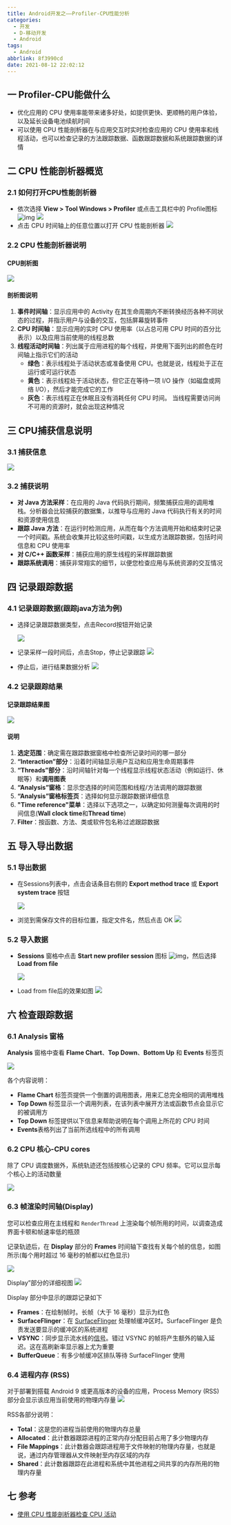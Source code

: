 ```yaml
---
title: Android开发之——Profiler-CPU性能分析
categories:
  - 开发
  - D-移动开发
  - Android
tags:
  - Android
abbrlink: 8f3990cd
date: 2021-08-12 22:02:12
---
```

## 一 Profiler-CPU能做什么

* 优化应用的 CPU 使用率能带来诸多好处，如提供更快、更顺畅的用户体验，以及延长设备电池续航时间
* 可以使用 CPU 性能剖析器在与应用交互时实时检查应用的 CPU 使用率和线程活动，也可以检查记录的方法跟踪数据、函数跟踪数据和系统跟踪数据的详情

<!--more-->

## 二 CPU 性能剖析器概览

### 2.1 如何打开CPU性能剖析器

* 依次选择 **View > Tool Windows > Profiler** 或点击工具栏中的 Profile图标 ![img][00]
  ![][1]
* 点击 CPU 时间轴上的任意位置以打开 CPU 性能剖析器
  ![][2]

### 2.2  CPU 性能剖析器说明

#### CPU剖析图

![][3]

#### 剖析图说明

1. **事件时间轴**：显示应用中的 Activity 在其生命周期内不断转换经历各种不同状态的过程，并指示用户与设备的交互，包括屏幕旋转事件
2. **CPU 时间轴**：显示应用的实时 CPU 使用率（以占总可用 CPU 时间的百分比表示）以及应用当前使用的线程总数
3. **线程活动时间轴**：列出属于应用进程的每个线程，并使用下面列出的颜色在时间轴上指示它们的活动
   - **绿色**：表示线程处于活动状态或准备使用 CPU。也就是说，线程处于正在运行或可运行状态
   - **黄色**：表示线程处于活动状态，但它正在等待一项 I/O 操作（如磁盘或网络 I/O），然后才能完成它的工作
   - **灰色**：表示线程正在休眠且没有消耗任何 CPU 时间。 当线程需要访问尚不可用的资源时，就会出现这种情况

## 三 CPU捕获信息说明

### 3.1 捕获信息
![][4]

### 3.2 捕获说明

* **对 Java 方法采样**：在应用的 Java 代码执行期间，频繁捕获应用的调用堆栈。分析器会比较捕获的数据集，以推导与应用的 Java 代码执行有关的时间和资源使用信息
* **跟踪 Java 方法**：在运行时检测应用，从而在每个方法调用开始和结束时记录一个时间戳。系统会收集并比较这些时间戳，以生成方法跟踪数据，包括时间信息和 CPU 使用率
* **对 C/C++ 函数采样**：捕获应用的原生线程的采样跟踪数据
* **跟踪系统调用**：捕获非常翔实的细节，以便您检查应用与系统资源的交互情况

## 四 记录跟踪数据

### 4.1 记录跟踪数据(跟踪java方法为例)

* 选择记录跟踪数据类型，点击Record按钮开始记录

  ![][5]
* 记录采样一段时间后，点击Stop，停止记录跟踪
  ![][6]
* 停止后，进行结果数据分析
  ![][7]

### 4.2 记录跟踪结果

#### 记录跟踪结果图

![][8]

#### 说明

1. **选定范围**：确定需在跟踪数据窗格中检查所记录时间的哪一部分
2. **“Interaction”部分**：沿着时间轴显示用户互动和应用生命周期事件
3. **“Threads”部分**：沿时间轴针对每一个线程显示线程状态活动（例如运行、休眠等）和**调用图表**
4. **“Analysis”窗格**：显示您选择的时间范围和线程/方法调用的跟踪数据
5. **“Analysis”窗格标签页**：选择如何显示跟踪数据详细信息
6. **"Time reference"菜单**：选择以下选项之一，以确定如何测量每次调用的时间信息(**Wall clock time**和**Thread time**)
7. **Filter**：按函数、方法、类或软件包名称过滤跟踪数据

## 五 导入导出数据

### 5.1 导出数据

* 在Sessions列表中，点击会话条目右侧的 **Export method trace** 或 **Export system trace** 按钮

  ![][9]
* 浏览到需保存文件的目标位置，指定文件名，然后点击 OK
  ![][10]


### 5.2 导入数据

* **Sessions** 窗格中点击 **Start new profiler session** 图标 ![img][01]，然后选择 **Load from file**

  ![][11]
* Load from file后的效果如图
  ![][12]

## 六 检查跟踪数据

### 6.1 **Analysis** 窗格

**Analysis** 窗格中查看 **Flame Chart**、**Top Down**、**Bottom Up** 和 **Events** 标签页

![][13]

各个内容说明：

* **Flame Chart** 标签页提供一个倒置的调用图表，用来汇总完全相同的调用堆栈
* **Top Down** 标签显示一个调用列表，在该列表中展开方法或函数节点会显示它的被调用方
* **Top Down** 标签提供以下信息来帮助说明在每个调用上所花的 CPU 时间
* **Events**表格列出了当前所选线程中的所有调用

### 6.2 CPU 核心-CPU cores

除了 CPU 调度数据外，系统轨迹还包括按核心记录的 CPU 频率。它可以显示每个核心上的活动数量

![][14]

### 6.3 帧渲染时间轴(Display)

您可以检查应用在主线程和 `RenderThread` 上渲染每个帧所用的时间，以调查造成界面卡顿和帧速率低的瓶颈

记录轨迹后，在 **Display** 部分的 **Frames** 时间轴下查找有关每个帧的信息，如图所示(每个用时超过 16 毫秒的帧都以红色显示)

![][15]

Display”部分的详细视图
![][16]

Display 部分中显示的跟踪记录如下

* **Frames**：在绘制帧时。长帧（大于 16 毫秒）显示为红色
* **SurfaceFlinger**：在 [SurfaceFlinger](https://source.android.google.cn/devices/graphics/surfaceflinger-windowmanager?hl=zh_cn#surfaceflinger) 处理帧缓冲区时。SurfaceFlinger 是负责发送要显示的缓冲区的系统进程
* **VSYNC**：同步显示流水线的[信号](https://source.android.google.cn/devices/graphics/implement-vsync?hl=zh_cn)。错过 VSYNC 的帧将产生额外的输入延迟。这在高刷新率显示器上尤为重要
* **BufferQueue**：有多少帧缓冲区排队等待 SurfaceFlinger 使用

### 6.4 进程内存 (RSS)
对于部署到搭载 Android 9 或更高版本的设备的应用，Process Memory (RSS) 部分会显示该应用当前使用的物理内存量
![][17]

RSS各部分说明：

* **Total**：这是您的进程当前使用的物理内存总量
* **Allocated**：此计数器跟踪进程的正常内存分配目前占用了多少物理内存
* **File Mappings**：此计数器会跟踪进程用于文件映射的物理内存量，也就是说，通过内存管理器从文件映射至内存区域的内存
* **Shared**：此计数器跟踪在此进程和系统中其他进程之间共享的内存所用的物理内存量

## 七 参考

* [使用 CPU 性能剖析器检查 CPU 活动](https://developer.android.google.cn/studio/profile/cpu-profiler?hl=zh_cn)



[00]:https://developer.android.google.cn/studio/images/buttons/toolbar-android-profiler_dark.png?hl=zh_cn
[01]:https://developer.android.google.cn/studio/images/buttons/ic_plus.png?hl=zh_cn
[1]:https://fastly.jsdelivr.net/gh/pgzxc/cdn@master/blog-android/android-profiler-run-view.png
[2]:https://fastly.jsdelivr.net/gh/pgzxc/cdn@master/blog-android/android-profiler-cpu-open.png
[3]:https://fastly.jsdelivr.net/gh/pgzxc/cdn@master/blog-android/android-profiler-cpu-explain.png
[4]:https://fastly.jsdelivr.net/gh/pgzxc/cdn@master/blog-android/android-profiler-cpu-record-type.png
[5]:https://fastly.jsdelivr.net/gh/pgzxc/cdn@master/blog-android/android-profiler-cpu-java-record.png
[6]:https://fastly.jsdelivr.net/gh/pgzxc/cdn@master/blog-android/android-profiler-cpu-java-stop.png
[7]:https://fastly.jsdelivr.net/gh/pgzxc/cdn@master/blog-android/android-profiler-cpu-analysis.png
[8]:https://fastly.jsdelivr.net/gh/pgzxc/cdn@master/blog-android/android-profiler-sample-java-methods.png
[9]:https://fastly.jsdelivr.net/gh/pgzxc/cdn@master/blog-android/android-profiler-cpu-export.png
[10]:https://fastly.jsdelivr.net/gh/pgzxc/cdn@master/blog-android/android-profiler-cpu-export-position.png
[11]:https://fastly.jsdelivr.net/gh/pgzxc/cdn@master/blog-android/android-profiler-cpu-import.png
[12]:https://fastly.jsdelivr.net/gh/pgzxc/cdn@master/blog-android/android-profiler-cpu-import-view.png
[13]:https://fastly.jsdelivr.net/gh/pgzxc/cdn@master/blog-android/android-profiler-analysis-dialog.gif
[14]:https://fastly.jsdelivr.net/gh/pgzxc/cdn@master/blog-android/android-profiler-system-trace-cpu-cores.png
[15]:https://fastly.jsdelivr.net/gh/pgzxc/cdn@master/blog-android/android-profiler-system-trace-render-thread.png
[16]:https://fastly.jsdelivr.net/gh/pgzxc/cdn@master/blog-android/android-profiler-system-trace-buffer-queue.png
[17]:https://fastly.jsdelivr.net/gh/pgzxc/cdn@master/blog-android/android-profiler-system-trace-process-memory.png